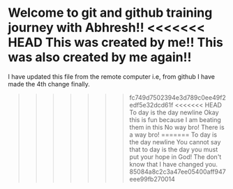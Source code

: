 Welcome to git and github training journey with Abhresh!!
<<<<<<< HEAD
This was created by me!!
This was also created by me again!!
=======
I have updated this file from the remote computer i.e, from github
I have made the 4th change finally.
>>>>>>> fc749d7502394e3d789c0ee49f2edf5e32dcd61f
<<<<<<< HEAD
To day is the day newline 
Okay this is fun because I am beating them in this 
No way bro!
There is a way bro!
=======
To day is the day newline
You cannot say that to day is the day you must put your hope in God!
The don't know that I have changed you.
>>>>>>> 85084a8c2c3a47ee05400aff947eee99fb270014

